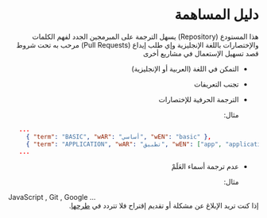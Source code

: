 <div dir="rtl">

# دليل المساهمة
هذا المستودع (Repository) يسهل الترجمة على المبرمجين الجدد لفهم الكلمات والإختصارات باللغة الإنجليزية 
وإي طلب إيداع (Pull Requests) مرحب به تحت شروط قصد تسهيل الإستعمال في مشاريع أخرى
  
  - التمكن في اللغة (العربية أو الإنجليزية)
  - تجنب التعريفات
  -  الترجمة الحرفية للإختصارات
    
      مثال: 
 <div dir="ltr">

 ```json
    ...
      { "term": "BASIC", "wAR": "أساسي", "wEN": "basic" },
      { "term": "APPLICATION", "wAR": "تطبيق", "wEN": ["app", "application"] },
    ...

```
 <div dir="rtl">      

  - عدم ترجمة أسماء العَلَمْ
      
      مثال: 
<div dir="ltr">
          JavaScript , Git , Google ...
<div dir="rtl">
إذا كنت تريد الإبلاغ عن مشكلة أو تقديم إقتراح فلا تتردد في <a href="https://github.com/InterstellarClub/i18n/issues/new"> طرحها</a>.
